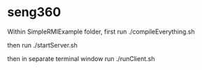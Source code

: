 # seng360

Within SimpleRMIExample folder, first run
./compileEverything.sh

then run
./startServer.sh

then in separate terminal window run
./runClient.sh

